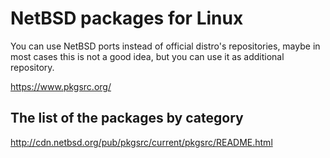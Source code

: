 # NetBSD packages for Linux

You can use NetBSD ports instead of official distro's repositories, maybe in most cases this is not a good idea,
but you can use it as additional repository.

https://www.pkgsrc.org/

## The list of the packages by category
	
http://cdn.netbsd.org/pub/pkgsrc/current/pkgsrc/README.html

